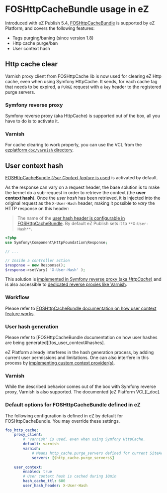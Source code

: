# FOSHttpCacheBundle usage in eZ

Introduced with eZ Publish 5.4, [FOSHttpCacheBundle][fos] is supported by eZ Platform, and covers the following
features:

* Tags purging/baning (since version 1.8)
* Http cache purge/ban
* User context hash

## Http cache clear
Varnish proxy client from FOSHttpCache lib is now used for clearing eZ Http cache, even when using Symfony HttpCache.
It sends, for each cache tag that needs to be expired, a `PURGE` request with a `key` header to the registered purge servers.

### Symfony reverse proxy
Symfony reverse proxy (aka HttpCache) is supported out of the box, all you have to do is to activate it.

### Varnish
For cache clearing to work properly, you can use the VCL from the [ezplatform `doc/varnish` directory][varnish_doc].

## User context hash
[FOSHttpCacheBundle *User Context feature* is used][fos_user_context] is activated by default.

As the response can vary on a request header, the base solution is to make the kernel do a sub-request in order to retrieve
the context (the **user context hash**). Once the *user hash* has been retrieved, it is injected into the original request 
as the `X-User-Hash` header, making it possible to *vary* the HTTP response on this header:

> The name of the [user hash header is configurable in FOSHttpCacheBundle][fos_user_context]. 
> By default eZ Publish sets it to `**X-User-Hash**`.

```php
<?php
use Symfony\Component\HttpFoundation\Response;

// ...

// Inside a controller action
$response = new Response();
$response->setVary( 'X-User-Hash' );
```

This solution is [implemented in Symfony reverse proxy (aka *HttpCache*)][fos_symfony_cache] 
and is also accessible to [dedicated reverse proxies like Varnish][fos_varnish_cache].
 

### Workflow
Please refer to [FOSHttpCacheBundle documentation on how user context feature works][fos_user_context#how].

### User hash generation
Please refer to [FOSHttpCacheBundle documentation on how user hashes are being generated][fos_user_context#hashes].

eZ Platform already interferes in the hash generation process, by adding current user permissions and limitations.
One can also interfere in this process by [implementing custom context provider(s)][fos_user_context#providers].


### Varnish
While the described behavior comes out of the box with Symfony reverse proxy, Varnish is also supported. The documented
[eZ Platform VCL][_doc].

### Default options for FOSHttpCacheBundle defined in eZ
The following configuration is defined in eZ by default for FOSHttpCacheBundle.
You may override these settings.

```yaml
fos_http_cache:
    proxy_client:
        # "varnish" is used, even when using Symfony HttpCache.
        default: varnish
        varnish:
            # Means http_cache.purge_servers defined for current SiteAccess.
            servers: [$http_cache.purge_servers$]
            
    user_context:
        enabled: true
        # User context hash is cached during 10min
        hash_cache_ttl: 600
        user_hash_header: X-User-Hash
```

[varnish_doc]: https://github.com/ezsystems/ezplatform/blob/master/doc/varnish
[fos]: http://foshttpcachebundle.readthedocs.org/
[fos_user_context]: http://foshttpcachebundle.readthedocs.org/en/latest/features/user-context.html
[fos_user_context#how]: http://foshttpcachebundle.readthedocs.org/en/latest/features/user-context.html#how_it_works
[fos_user_context#providers]: http://foshttpcachebundle.readthedocs.org/en/latest/features/user-context.html#custom-context-providers
[fos_user_context_hashes]: http://foshttpcachebundle.readthedocs.org/en/latest/features/user-context.html#generating-hashes
[fos_symfony_cache]: http://foshttpcachebundle.readthedocs.org/en/latest/features/symfony-http-cache.html
[fos_varnish_cache]: http://foshttpcache.readthedocs.org/en/latest/varnish-configuration.html

